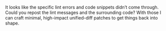 It looks like the specific lint errors and code snippets didn’t come through. Could you repost the lint messages and the surrounding code? With those I can craft minimal, high-impact unified-diff patches to get things back into shape.